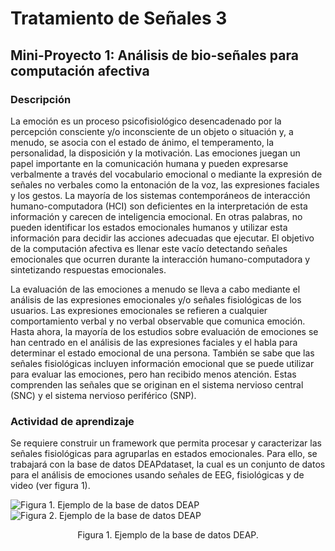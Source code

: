 # Tratamiento de Señales 3
## Mini-Proyecto 1: Análisis de bio-señales para computación afectiva

### Descripción

La emoción es un proceso psicofisiológico desencadenado por la percepción consciente y/o inconsciente de un objeto o situación y, a menudo, se asocia con el estado de ánimo, el temperamento, la personalidad, la disposición y la motivación. Las emociones juegan un papel importante en la comunicación humana y pueden expresarse verbalmente a través del vocabulario emocional o mediante la expresión de señales no verbales como la entonación de la voz, las expresiones faciales y los gestos. La mayoría de los sistemas contemporáneos de interacción humano-computadora (HCI) son deficientes en la interpretación de esta información y carecen de inteligencia emocional. En otras palabras, no pueden identificar los estados emocionales humanos y utilizar esta información para decidir las acciones adecuadas que ejecutar. El objetivo de la computación afectiva es llenar este vacío detectando señales emocionales que ocurren durante la interacción humano-computadora y sintetizando respuestas emocionales.

La evaluación de las emociones a menudo se lleva a cabo mediante el análisis de las expresiones emocionales y/o señales fisiológicas de los usuarios. Las expresiones emocionales se refieren a cualquier comportamiento verbal y no verbal observable que comunica emoción. Hasta ahora, la mayoría de los estudios sobre evaluación de emociones se han centrado en el análisis de las expresiones faciales y el habla para determinar el estado emocional de una persona. También se sabe que las señales fisiológicas incluyen información emocional que se puede utilizar para evaluar las emociones, pero han recibido menos atención. Estas comprenden las señales que se originan en el sistema nervioso central (SNC) y el sistema nervioso periférico (SNP).

### Actividad de aprendizaje

Se requiere construir un framework que permita procesar y caracterizar las señales fisiológicas para agruparlas en estados emocionales. Para ello, se trabajará con la base de datos DEAPdataset, la cual es un conjunto de datos para el análisis de emociones usando señales de EEG, fisiológicas y de video (ver figura 1).

![Figura 1. Ejemplo de la base de datos DEAP](https://github.com/DavidELP17/TS3_MiniProyecto1/assets/17619940/ce5004e5-296d-400a-b948-c6af9eca62fa)
![Figura 2. Ejemplo de la base de datos DEAP](https://github.com/DavidELP17/TS3_MiniProyecto1/assets/17619940/14193f64-aadd-49d8-966d-3466e1f62b56)

<p align="center">Figura 1. Ejemplo de la base de datos DEAP.</p>
